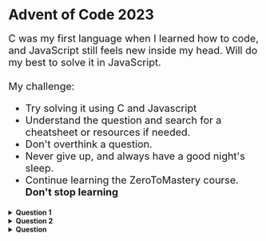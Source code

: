 # Advent of Code 2023

<div style="font-size:20px">
C was my first language when I learned how to code, and JavaScript still feels new inside my head. Will do my best to solve it in JavaScript.<br><br>
My challenge:
<ul>
    <li>Try solving it using C and Javascript</li>
    <li>Understand the question and search for a cheatsheet or resources if needed.</li>
    <li>Don't overthink a question.</li>
    <li>Never give up, and always have a good night's sleep.</li>
    <li>Continue learning the ZeroToMastery course. <strong>Don't stop learning</strong></li>
</ol>
</div>

<details>
	<summary>
		<b>Question 1</b>
	</summary>
	<br />
	<ul>
		<li>
			--- Day 1: Trebuchet?! ---Part One<br>
			<p>
				<br>Something is wrong with global snow production, and you've been selected to take a look. The Elves have even given you a map; on it, they've used stars to mark the top fifty locations that are likely to be having problems.
				<br><br>
				You've been doing this long enough to know that to restore snow operations, you need to check all fifty stars by December 25th.
				<br><br>
				Collect stars by solving puzzles. Two puzzles will be made available on each day in the Advent calendar; the second puzzle is unlocked when you complete the first. Each puzzle grants one star. Good luck!
				<br><br>
				You try to ask why they can't just use a weather machine ("not powerful enough") and where they're even sending you ("the sky") and why your map looks mostly blank ("you sure ask a lot of questions") and hang on did you just say the sky ("of course, where do you think snow comes from") when you realize that the Elves are already loading you into a trebuchet ("please hold still, we need to strap you in").
				<br><br>
				As they're making the final adjustments, they discover that their calibration document (your puzzle input) has been amended by a very young Elf who was apparently just excited to show off her art skills. Consequently, the Elves are having trouble reading the values on the document.
				<br><br>
				The newly-improved calibration document consists of lines of text; each line originally contained a specific calibration value that the Elves now need to recover. On each line, the calibration value can be found by combining the first digit and the last digit (in that order) to form a single two-digit number.
				<br><br>
				For example:
				<br><br>
				1abc2<br>
				pqr3stu8vwx<br>
				a1b2c3d4e5f<br>
				treb7uchet<br><br>
				In this example, the calibration values of these four lines are 12, 38, 15, and 77. Adding these together produces 142.
				<br><br>
				Consider your entire calibration document. What is the sum of all of the calibration values?
			</p>
		</li>
		<li>
			--- Part Two ---
			<br>
			<p>
				<br>
				Your calculation isn't quite right. It looks like some of the digits are actually spelled out with letters: one, two, three, four, five, six, seven, eight, and nine also count as valid "digits".
				<br><br>
				Equipped with this new information, you now need to find the real first and last digit on each line. For example:
				<br><br>
				two1nine<br>
				eightwothree<br>
				abcone2threexyz<br>
				xtwone3four<br>
				4nineeightseven2<br>
				zoneight234<br>
				7pqrstsixteen<br><br>
				In this example, the calibration values are 29, 83, 13, 24, 42, 14, and 76. Adding these together produces 281.
				<br><br>
				What is the sum of all of the calibration values?
			</p>
		</li>
	</ul>
</details>

<details>
	<summary>
		<b>Question 2</b>
	</summary>
	<br />
	<ul>
		<li>
			--- Day 2: Cube Conundrum ---Part One<br>
			<p>
				<br>
				You're launched high into the atmosphere! The apex of your trajectory just barely reaches the surface of a large island floating in the sky. You gently land in a fluffy pile of leaves. It's quite cold, but you don't see much snow. An Elf runs over to greet you.
				<br><br>
				The Elf explains that you've arrived at Snow Island and apologizes for the lack of snow. He'll be happy to explain the situation, but it's a bit of a walk, so you have some time. They don't get many visitors up here; would you like to play a game in the meantime?
				<br><br>
				As you walk, the Elf shows you a small bag and some cubes which are either red, green, or blue. Each time you play this game, he will hide a secret number of cubes of each color in the bag, and your goal is to figure out information about the number of cubes.
				<br><br>
				To get information, once a bag has been loaded with cubes, the Elf will reach into the bag, grab a handful of random cubes, show them to you, and then put them back in the bag. He'll do this a few times per game.
				<br><br>
				You play several games and record the information from each game (your puzzle input). Each game is listed with its ID number (like the 11 in Game 11: ...) followed by a semicolon-separated list of subsets of cubes that were revealed from the bag (like 3 red, 5 green, 4 blue).
				<br><br>
				For example, the record of a few games might look like this:
				<br><br>
				Game 1: 3 blue, 4 red; 1 red, 2 green, 6 blue; 2 green<br>
				Game 2: 1 blue, 2 green; 3 green, 4 blue, 1 red; 1 green, 1 blue<br>
				Game 3: 8 green, 6 blue, 20 red; 5 blue, 4 red, 13 green; 5 green, 1 red<br>
				Game 4: 1 green, 3 red, 6 blue; 3 green, 6 red; 3 green, 15 blue, 14 red<br>
				Game 5: 6 red, 1 blue, 3 green; 2 blue, 1 red, 2 green<br><br>
				In game 1, three sets of cubes are revealed from the bag (and then put back again). The first set is 3 blue cubes and 4 red cubes; the second set is 1 red cube, 2 green cubes, and 6 blue cubes; the third set is only 2 green cubes.
				<br><br>
				The Elf would first like to know which games would have been possible if the bag contained only 12 red cubes, 13 green cubes, and 14 blue cubes?
				<br><br>
				In the example above, games 1, 2, and 5 would have been possible if the bag had been loaded with that configuration. However, game 3 would have been impossible because at one point the Elf showed you 20 red cubes at once; similarly, game 4 would also have been impossible because the Elf showed you 15 blue cubes at once. If you add up the IDs of the games that would have been possible, you get 8.
				<br><br>
				Determine which games would have been possible if the bag had been loaded with only 12 red cubes, 13 green cubes, and 14 blue cubes. What is the sum of the IDs of those games?
			</p>
		</li>
		<li>
			--- Part Two ---<br>
			<p>
				<br>
				The Elf says they've stopped producing snow because they aren't getting any water! He isn't sure why the water stopped; however, he can show you how to get to the water source to check it out for yourself. It's just up ahead!
				<br><br>
				As you continue your walk, the Elf poses a second question: in each game you played, what is the fewest number of cubes of each color that could have been in the bag to make the game possible?
				<br><br>
				Again consider the example games from earlier:
				<br><br>
				Game 1: 3 blue, 4 red; 1 red, 2 green, 6 blue; 2 green<br>
				Game 2: 1 blue, 2 green; 3 green, 4 blue, 1 red; 1 green, 1 blue<br>
				Game 3: 8 green, 6 blue, 20 red; 5 blue, 4 red, 13 green; 5 green, 1 red<br>
				Game 4: 1 green, 3 red, 6 blue; 3 green, 6 red; 3 green, 15 blue, 14 red<br>
				Game 5: 6 red, 1 blue, 3 green; 2 blue, 1 red, 2 green<br><br>
			<ul>
				<li>In game 1, the game could have been played with as few as 4 red, 2 green, and 6 blue cubes. If any color had even one fewer cube, the game would have been impossible.</li>
				<li>Game 2 could have been played with a minimum of 1 red, 3 green, and 4 blue cubes.</li>
				<li>Game 3 must have been played with at least 20 red, 13 green, and 6 blue cubes.</li>
				<li>Game 4 required at least 14 red, 3 green, and 15 blue cubes.</li>
				<li>Game 5 needed no fewer than 6 red, 3 green, and 2 blue cubes in the bag.</li>
			</ul>
            <br>
			The power of a set of cubes is equal to the numbers of red, green, and blue cubes multiplied together. The power of the minimum set of cubes in game 1 is 48. In games 2-5 it was 12, 1560, 630, and 36, respectively. Adding up these five powers produces the sum 2286.
            <br>
			For each game, find the minimum set of cubes that must have been present. What is the sum of the power of these sets?
			</p>
		</li>
	</ul>
</details>

<details>
	<summary>
		<b>Question </b>
	</summary>
	<br />
	<ul>
		<li>
			<br>
			<p>
            <br>
			</p>
		</li>
		<li>
			<br>
			<p>
            <br>
			</p>
		</li>
	</ul>
</details>

<!-- <details>
    <summary>
        <b>Solution 1</b>
    </summary>
<br />
        <a href="">File</a>

</details>


<details>
    <summary>
        <b>Solution 2</b>
    </summary>
<br />
        <ul>
            <li>
                <br>
<p>

</p>
            </li>
            <li>
                <br>
<p>

</p>
            </li>
        </ul>
</details>



<hr>
<!-- npm install -g ts-node typescript '@types/node' -->
